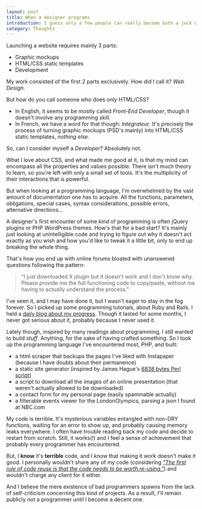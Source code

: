 ```yaml
---
layout: post
title: When a designer programs
introduction: I guess only a few people can really become both a jack of all trades and a master of all.
category: Thoughts
---
```


Launching a website requires mainly 3 parts:

* Graphic mockups
* HTML/CSS static templates
* Development

My work consisted of the first 2 parts exclusively. How did I call it? *Web Design*.

But how do you call someone who does *only* HTML/CSS?

* In English, it seems to be mostly called *Front-End Developer*, though it doesn't involve any programming skill.
* In French, we have a word for that though: *Intégrateur*. It's precisely the process of turning graphic mockups (PSD's mainly) into HTML/CSS static templates, *nothing else*.

So, can I consider myself a *Developer*? Absolutely not.

What I love about CSS, and what made me good at it, is that my mind can encompass all the properties and values possible. There isn't much theory to learn, so you're left with only a small set of tools. It's the multiplicity of their interactions that is powerful.

But when looking at a programming language, I'm overwhelmed by the vast amount of documentation one has to acquire. All the functions, parameters, obligations, special cases, syntax considerations, possible errors, alternative directions...

A designer's first encounter of some *kind* of programming is often jQuery plugins or PHP WordPress themes. How's that for a bad start? It's mainly just looking at unintelligible code and trying to figure out why it doesn't act exactly as you wish and how you'd like to tweak it a little bit, only to end up breaking the whole thing.

That's how you end up with online forums bloated with unanswered questions following the pattern:

> "I just downloaded X plugin but it doesn't work and I don't know why. Please provide me the full functioning code to copy/paste, without me having to actually understand the process."

I've seen it, and I may have done it, but I wasn't eager to stay in the fog forever. So I picked up some programming tutorials, about Ruby and Rails. I held a [daily blog about my progress](http://29minparjour.bbxdesign.com/). Though it lasted for some months, I never got serious about it, probably because I never used it.

Lately though, inspired by many readings about programming, I still wanted to build *stuff*. Anything, for the sake of having crafted something. So I took up the programming language I've encountered most, PHP, and built:

* a html scraper that backups the pages I've liked with Instapaper (because I have doubts about their permanence)
* a static site generator (inspired by James Hague's [6838 bytes Perl script](http://prog21.dadgum.com/77.html))
* a script to download all the images of an online presentation (that weren't actually allowed to be downloaded)
* a contact form for my personal page (easily spammable actually)
* a filterable events viewer for the LondonOlympics, parsing a json I found at NBC.com

My code is terrible. It's mysterious variables entangled with non-DRY functions, waiting for an error to show up, and probably causing memory leaks everywhere. I often have trouble reading back my code and decide to restart from scratch. Still, it works(!) and I feel a sense of achievement that probably every programmer has encountered.

But, I **know** it's **terrible** code, and I know that making it work doesn't make it good. I personally wouldn't share any of my code (considering [*"The first rule of code reuse is that the code needs to be worth re-using."*](http://thedailywtf.com/Articles/Code-Refuse.aspx)) and wouldn't charge any client for it either.

And I believe the mere existence of bad programmers spawns from the lack of self-criticism concerning this kind of projects. As a result, I'll remain publicly *not* a programmer until I become a decent one.
